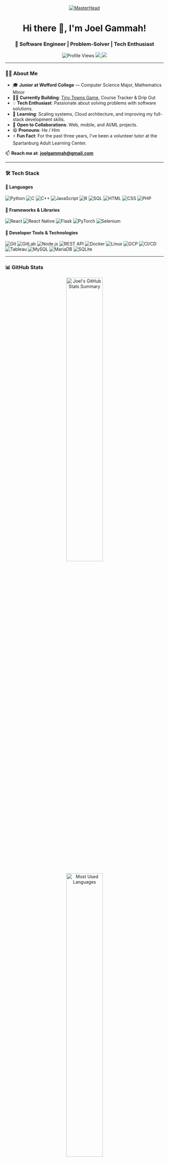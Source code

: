 <div align="center">
    <a href="https://github.com/joelgammah">
        <img src="https://media.tenor.com/xxxxx.gif" alt="MasterHead">
    </a>
</div>

<h1 align="center">Hi there 👋, I'm Joel Gammah!</h1>
<h3 align="center">🚀 Software Engineer | Problem-Solver | Tech Enthusiast </h3>

<p align="center">
   <img src="https://komarev.com/ghpvc/?username=joelgammah&label=Profile%20Views&color=blueviolet&style=flat" alt="Profile Views">
   <a href="http://linkedin.com/in/joelgammah" target="_blank">
      <img src="https://img.shields.io/badge/LinkedIn-JoelGammah-blue?style=flat&logo=linkedin">
   </a>
   <a href="https://github.com/joelgammah" target="_blank">
      <img src="https://img.shields.io/github/followers/joelgammah?label=Followers&style=flat&color=green">
   </a>
</p>

---

### 👨‍💻 About Me

- 🎓 **Junior at Wofford College** — Computer Science Major, Mathematics Minor
- 👨‍💻 **Currently Building**: [Tiny Towns Game](https://github.com/joelgammah/COSC335-TicTacToe.git), Course Tracker & Drip Out 
- 💡 **Tech Enthusiast**: Passionate about solving problems with software solutions.
- 🌱 **Learning**: Scaling systems, Cloud architecture, and improving my full-stack development skills.
- 🤝 **Open to Collaborations**: Web, mobile, and AI/ML projects.
- 😄 **Pronouns**: He / Him
- ⚡ **Fun Fact**: For the past three years, I've been a volunteer tutor at the Spartanburg Adult Learning Center.

📫 **Reach me at**: **joelgammah@gmail.com**  

------

### 🛠️ Tech Stack

#### 📌 **Languages**
![Python](https://img.shields.io/badge/Python-3776AB?logo=python&logoColor=fff)
![C](https://img.shields.io/badge/C-A8B9CC?logo=c&logoColor=fff)
![C++](https://img.shields.io/badge/C++-00599C?logo=c%2B%2B&logoColor=fff)
![JavaScript](https://img.shields.io/badge/JavaScript-F7DF1E?logo=javascript&logoColor=000)
![R](https://img.shields.io/badge/R-276DC3?logo=r&logoColor=fff)
![SQL](https://img.shields.io/badge/SQL-4479A1?logo=mysql&logoColor=fff)
![HTML](https://img.shields.io/badge/HTML-E34F26?logo=html5&logoColor=fff)
![CSS](https://img.shields.io/badge/CSS-1572B6?logo=css3&logoColor=fff)
![PHP](https://img.shields.io/badge/PHP-777BB4?logo=php&logoColor=fff)

#### 📌 **Frameworks & Libraries**
![React](https://img.shields.io/badge/React-61DAFB?logo=react&logoColor=000)
![React Native](https://img.shields.io/badge/React%20Native-61DAFB?logo=react&logoColor=000)
![Flask](https://img.shields.io/badge/Flask-000?logo=flask&logoColor=fff)
![PyTorch](https://img.shields.io/badge/PyTorch-EE4C2C?logo=pytorch&logoColor=fff)
![Selenium](https://img.shields.io/badge/Selenium-43B02A?logo=selenium&logoColor=fff)

#### 📌 **Developer Tools & Technologies**
![Git](https://img.shields.io/badge/Git-F05032?logo=git&logoColor=fff)
![GitLab](https://img.shields.io/badge/GitLab-FC6D26?logo=gitlab&logoColor=fff)
![Node.js](https://img.shields.io/badge/Node.js-339933?logo=node.js&logoColor=fff)
![REST API](https://img.shields.io/badge/REST-02569B?logo=postman&logoColor=fff)
![Docker](https://img.shields.io/badge/Docker-2496ED?logo=docker&logoColor=fff)
![Linux](https://img.shields.io/badge/Linux-FCC624?logo=linux&logoColor=000)
![GCP](https://img.shields.io/badge/Google%20Cloud-4285F4?logo=googlecloud&logoColor=fff)
![CI/CD](https://img.shields.io/badge/CI/CD-6DB33F?logo=githubactions&logoColor=fff)
![Tableau](https://img.shields.io/badge/Tableau-E97627?logo=tableau&logoColor=fff)
![MySQL](https://img.shields.io/badge/MySQL-4479A1?logo=mysql&logoColor=fff)
![MariaDB](https://img.shields.io/badge/MariaDB-003545?logo=mariadb&logoColor=fff)
![SQLite](https://img.shields.io/badge/SQLite-003B57?logo=sqlite&logoColor=fff)

---

### 📊 GitHub Stats

<p align="center">
  <img src="https://github-profile-summary-cards.vercel.app/api/cards/stats?username=joelgammah&theme=radical" width="48%" alt="Joel's GitHub Stats Summary">
</p>

<p align="center">
  <img src="https://github-readme-stats.vercel.app/api/top-langs?username=joelgammah&layout=compact&theme=radical" width="48%" alt="Most Used Languages">
</p>

---

### 🚀 Featured Projects
Here are some cool projects I’ve worked on:

| Project | Description | Tech Stack |
|---------|------------|-----------|
| **[Tiny Towns Game](https://github.com/joelgammah/COSC335-TicTacToe.git)** | Solo play Tiny Towns Game | JavaScript, React, Vite, Tailwind CSS, Zustand, Docker, Google Firebase  |
| **[Food Insecurity Dashboard](https://public.tableau.com/views/FoodInsecurityDashboard_CTLevel/Map?:language=en-US&:sid=&:redirect=auth&:display_count=n&:origin=viz_share_link)** | Interactive Tableau dashboard visualizing food insecurity trends | Python, SQL, Tableau |
| **[JobMan - Job Search App](https://github.com/joelgammah/job_search_app.git)** | Cross-platform mobile app for job seekers | React Native, REST API, Expo |
| **[DIJ Wiki](https://github.com/your-project-link)** | Wiki-style website built with Flask & GCP | Python, Flask, Google Cloud |
| **[VM to Symphony Converter](https://github.com/joelgammah/VM-to-Symphony-Translator.git)** | Translates VM code to Symphony Assembly Language | Python |

👉 Explore all my projects [here](https://github.com/joelgammah?tab=repositories)!

---

### 📬 Connect with Me!

<p align="center">
<a href="https://linkedin.com/in/joelgammah" target="blank">
    <img src="https://img.shields.io/badge/LinkedIn-JoelGammah-blue?style=for-the-badge&logo=linkedin">
</a>
<a href="https://github.com/joelgammah" target="blank">
    <img src="https://img.shields.io/badge/GitHub-joelgammah-black?style=for-the-badge&logo=github">
</a>
<a href="https://instagram.com/_joel.gama" target="blank">
    <img src="https://img.shields.io/badge/Instagram-_joel.gama-ff69b4?style=for-the-badge&logo=instagram">
</a>
</p>
